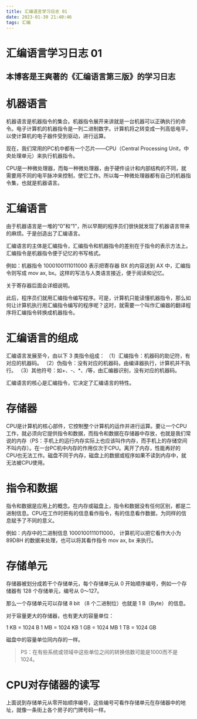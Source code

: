 ```yaml
---
title: 汇编语言学习日志 01
date: 2023-01-30 21:40:46
tags: 汇编
---
```


# 汇编语言学习日志 01

## 本博客是王爽著的《汇编语言第三版》的学习日志

# 机器语言

机器语言是机器指令的集合。机器指令展开来讲就是一台机器可以正确执行的命令。电子计算机的机器指令是一列二进制数字。计算机将之转变成一列高低电平，以使计算机的电子器件受到驱动，进行运算。

现在，我们常用的PC机中都有一个芯片——CPU（Central Processing Unit，中央处理单元）来执行机器指令。

CPU是一种微处理器，而每一种微处理器，由于硬件设计和内部结构的不同，就需要用不同的电平脉冲来控制，使它工作。所以每一种微处理器都有自己的机器指令集，也就是机器语言。

# 汇编语言

由于机器语言是一堆的“0”和“1”，所以早期的程序员们很快就发现了机器语言带来的麻烦。于是创造出了汇编语言。

汇编语言的主体是汇编指令，汇编指令和机器指令的差别在于指令的表示方法上。汇编指令是机器指令便于记忆的书写格式。

例如：机器指令 1000100111011000 表示把寄存器 BX 的内容送到 AX 中，汇编指令则写成 mov ax, bx。这样的写法与人类语言接近，便于阅读和记忆。

关于寄存器后面会详细说明。

此后，程序员们就用汇编指令编写程序。可是，计算机只能读懂机器指令，那么如何让计算机执行用汇编指令编写的程序呢？这时，就需要一个叫作汇编器的翻译程序将汇编指令转换成机器指令。

# 汇编语言的组成

汇编语言发展至今，由以下 3 类指令组成：
（1）汇编指令：机器码的助记符，有对应的机器码。
（2）伪指令：没有对应的机器码，由编译器执行，计算机并不执行。
（3）其他符号：如+、-、*、/等，由汇编器识别，没有对应的机器码。

汇编语言的核心是汇编指令，它决定了汇编语言的特性。

# 存储器

CPU是计算机的核心部件，它控制整个计算机的运作并进行运算。要让一个CPU工作，就必须向它提供指令和数据，而指令和数据在存储器中存放，也就是我们常说的内存（PS：手机上的运行内存实际上也应该叫作内存，而手机上的存储空间不叫内存）。在一台PC机中内存的作用仅次于CPU。离开了内存，性能再好的CPU也无法工作。磁盘不同于内存，磁盘上的数据或程序如果不读到内存中，就无法被CPU使用。

# 指令和数据

指令和数据是应用上的概念。在内存或磁盘上，指令和数据没有任何区别，都是二进制信息。CPU在工作时把有的信息看作指令，有的信息看作数据，为同样的信息赋予了不同的意义。

例如：内存中的二进制信息 1000100111011000， 计算机可以把它看作大小为 89D8H 的数据来处理，也可以将其看作指令 mov ax, bx 来执行。

# 存储单元

存储器被划分成若干个存储单元，每个存储单元从 0 开始顺序编号，例如一个存储器有 128 个存储单元，编号从 0～127。

那么一个存储单元可以存储 8 bit （8 个二进制位）也就是 1 B（Byte） 的信息。

对于容量更大的存储器，也有更大的容量单位：

1 KB = 1024 B
1 MB = 1024 KB
1 GB = 1024 MB
1 TB = 1024 GB

磁盘中的容量单位同内存的一样。

> PS：在有些系统或领域中这些单位之间的转换倍数可能是1000而不是1024。

# CPU对存储器的读写

上面说到存储单元从零开始顺序编号，这些编号可看作存储单元在存储器中的地址，就像一条街上各个房子的门牌号码一样。

